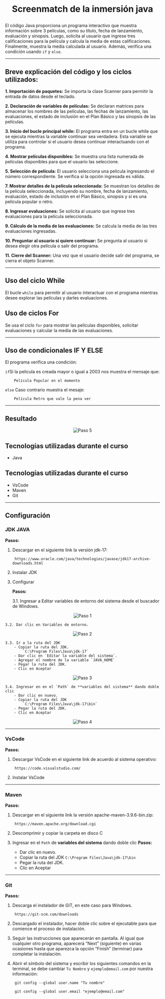 # <p align="center">Screenmatch de la inmersión java</p>

El código Java proporciona un programa interactivo que muestra información sobre 3 películas, como su título, fecha de lanzamiento, evaluación y sinopsis. Luego, solicita al usuario que ingrese tres calificaciones para la película y calcula la media de estas calificaciones. Finalmente, muestra la media calculada al usuario. 
Además, verifica una condición usando `if` y `else`.

---
## Breve explicación del código y los ciclos utilizados:

**1. Importación de paquetes:** Se importa la clase Scanner para permitir la entrada de datos desde el teclado.

**2. Declaración de variables de películas:** Se declaran matrices para almacenar los nombres de las películas, las fechas de lanzamiento, las evaluaciones, el estado de inclusión en el Plan Básico y las sinopsis de las películas.

**3. Inicio del bucle principal while:** El programa entra en un bucle while que se ejecuta mientras la variable continuar sea verdadera. Esta variable se utiliza para controlar si el usuario desea continuar interactuando con el programa.

**4. Mostrar películas disponibles:** Se muestra una lista numerada de películas disponibles para que el usuario las seleccione.

**5. Selección de película:** El usuario selecciona una película ingresando el número correspondiente. Se verifica si la opción ingresada es válida.

**7. Mostrar detalles de la película seleccionada:** Se muestran los detalles de la película seleccionada, incluyendo su nombre, fecha de lanzamiento, evaluación, estado de inclusión en el Plan Básico, sinopsis y si es una película popular o retro.

**8. Ingresar evaluaciones:** Se solicita al usuario que ingrese tres evaluaciones para la película seleccionada.

**9. Cálculo de la media de las evaluaciones:** Se calcula la media de las tres evaluaciones ingresadas.

**10. Preguntar al usuario si quiere continuar:** Se pregunta al usuario si desea elegir otra película o salir del programa.

**11. Cierre del Scanner:** Una vez que el usuario decide salir del programa, se cierra el objeto Scanner.

---

## Uso del ciclo While
El bucle `while` para permitir al usuario interactuar con el programa mientras desee explorar las películas y darles evaluaciones.

## Uso de ciclos For
Se usa el ciclo `for` para mostrar las películas disponibles, solicitar evaluaciones y calcular la media de las evaluaciones.

---

## Uso de condicionales IF Y ELSE
El programa verifica una condición:

`if`Si la pelicula es creada mayor o igual a 2003 nos muestra el mensaje que: 

        Película Popular en el momento

`else` Caso contrario muestra el mesaje:

        Película Retro que vale la pena ver

---

## Resultado

<p align="center">
  <img src="https://live.staticflickr.com/65535/53691679521_7f2ab42db4.jpg" alt="Paso 5"/>
</p>

## Tecnologías utilizadas durante el curso
* Java

## Tecnologías utilizadas durante el curso
* VsCode
* Maven
* Git

---

## Configuración

### JDK JAVA 
**Pasos:**

1. Descargar en el siguiente link la versión jdk-17:

        https://www.oracle.com/java/technologies/javase/jdk17-archive-downloads.html

2. Instalar JDK

3. Configurar 

    **Pasos:**

    3.1. Ingresar a Editar variables de entorno del sistema desde el buscador de Windows.

<p align="center">
  <img src="https://live.staticflickr.com/65535/53690397931_335ee366a8.jpg" alt="Paso 1"/>
</p>

    3.2. Dar clic en Variables de entorno.

<p align="center">
  <img src="https://live.staticflickr.com/65535/53690611433_df0ed822d6.jpg" alt="Paso 2"/>
</p>

    3.3. Ir a la ruta del JDK 
        - Copiar la ruta del JDK.
            `C:\Program Files\Java\jdk-17`
        - Dar clic en `Editar la variable del sistema`.
        - Agregar el nombre de la variable `JAVA_HOME`
        - Pegar la ruta del JDK.
        - Clic en Aceptar

<p align="center">
  <img src="https://live.staticflickr.com/65535/53689516437_0d5b5c50fb.jpg" alt="Paso 3"/>
</p>
    
    3.4. Ingresar en en el `Path` de **variables del sistema** dando doble clic
        - Dar clic en nuevo.
        - Copiar la ruta del JDK
            `C:\Program Files\Java\jdk-17\bin`
        - Pegar la ruta del JDK.
        - Clic en Aceptar

<p align="center">
  <img src="https://live.staticflickr.com/65535/53690748379_622c125c14.jpg" alt="Paso 4"/>
</p>

---

### VsCode

   **Pasos:**

1. Descargar VsCode en el siguiente link de acuerdo al sistema operativo:

        https://code.visualstudio.com/

2. Instalar VsCode 

---

### Maven

**Pasos:**

1. Descargar en el siguiente link la versión apache-maven-3.9.6-bin.zip:

        https://maven.apache.org/download.cgi

2.  Descomprimir y copiar la carpeta en disco C
        
3.  Ingresar en el `Path` de **variables del sistema** dando doble clic
    **Pasos:**
    - Dar clic en nuevo.
    - Copiar la ruta del JDK
        `C:\Program Files\Java\jdk-17\bin`
    - Pegar la ruta del JDK.
    - Clic en Aceptar

---

### Git

**Pasos:**

1. Descarga el instalador de GIT, en este caso para Windows.
        
        https://git-scm.com/downloads

2. Descargado el instalador, hacer doble clic sobre el ejecutable para que comience el proceso de instalación.
3. Seguir las instrucciones que aparecerán en pantalla. Al igual que cualquier otro programa, aparecerá “Next” (siguiente) en varias ocasiones hasta que aparezca la opción “Finish” (terminar) para completar la instalación.
4. Abrir el símbolo del sistema y escribir los siguientes comandos en la terminal, se debe cambiar `Tu Nombre` y `ejemplo@email.com` por nuestra información:
    
        git config --global user.name "Tu nombre"

        git config --global user.email "ejemplo@email.com"

